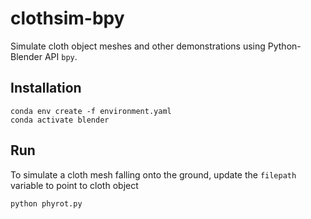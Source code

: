 # clothsim-bpy

Simulate cloth object meshes and other demonstrations using Python-Blender API `bpy`.

## Installation
```
conda env create -f environment.yaml
conda activate blender
```

## Run
To simulate a cloth mesh falling onto the ground, update the `filepath` variable to point to cloth object
```
python phyrot.py
```

